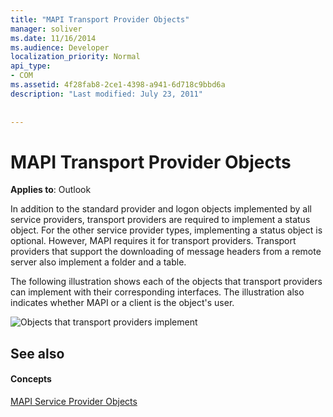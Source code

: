 ```yaml
---
title: "MAPI Transport Provider Objects"
manager: soliver
ms.date: 11/16/2014
ms.audience: Developer
localization_priority: Normal
api_type:
- COM
ms.assetid: 4f28fab8-2ce1-4398-a941-6d718c9bbd6a
description: "Last modified: July 23, 2011"
 
 
---
```


# MAPI Transport Provider Objects

  
  
**Applies to**: Outlook 
  
In addition to the standard provider and logon objects implemented by all service providers, transport providers are required to implement a status object. For the other service provider types, implementing a status object is optional. However, MAPI requires it for transport providers. Transport providers that support the downloading of message headers from a remote server also implement a folder and a table. 
  
The following illustration shows each of the objects that transport providers can implement with their corresponding interfaces. The illustration also indicates whether MAPI or a client is the object's user.
  
![Objects that transport providers implement](media/amapi_66.gif)
  
## See also

#### Concepts

[MAPI Service Provider Objects](mapi-service-provider-objects.md)

